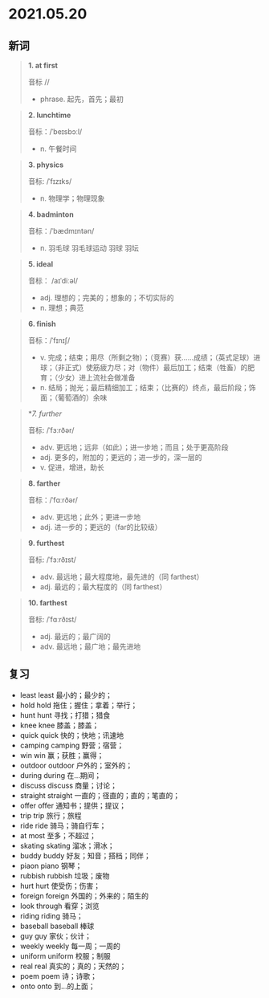 # 2021.05.20

## 新词

> **1. at first**
> 
> 音标  //
>
> - phrase. 起先，首先；最初



> **2. lunchtime**
>
> 音标：/ˈbeɪsbɔːl/
>
> - n. 午餐时间


> **3. physics**
>
> 音标: /ˈfɪzɪks/
>
> - n. 物理学；物理现象



> **4. badminton**
>
> 音标：/ˈbædmɪntən/
>
> - n. 羽毛球 羽毛球运动 羽球 羽坛


> **5. ideal**
>
> 音标： /aɪˈdiːəl/
>
> - adj. 理想的；完美的；想象的；不切实际的
> - n. 理想；典范




> **6. finish**
>
> 音标：/ˈfɪnɪʃ/
>
> - v. 完成；结束；用尽（所剩之物）；（竞赛）获……成绩；（英式足球）进球；（非正式）使筋疲力尽；对（物件）最后加工；结束（牲畜）的肥育；（少女）进上流社会做准备
> - n. 结局；抛光；最后精细加工；结束；（比赛的）终点，最后阶段；饰面；（葡萄酒的）余味



> **7. further*
>
> 音标: /ˈfɜːrðər/
>
> - adv. 更远地；远非（如此）；进一步地；而且；处于更高阶段
> - adj. 更多的，附加的；更远的；进一步的，深一层的
> - v. 促进，增进，助长


> **8. farther**
>
> 音标：/ˈfɑːrðər/
>
> - adv. 更远地；此外；更进一步地
> - adj. 进一步的；更远的（far的比较级）


> **9. furthest**
>
> 音标:  /ˈfɜːrðɪst/
>
> - adv. 最远地；最大程度地，最先进的（同 farthest）
> - adj. 最远的；最大程度的（同 farthest）


> **10. farthest**
>
> 音标: /ˈfɑːrðɪst/
>
> - adj. 最远的；最广阔的
> - adv. 最远地；最广地；最先进地



## 复习

- least least 最小的；最少的；
- hold hold 拖住；握住；拿着；举行；
- hunt hunt 寻找；打猎；猎食
- knee knee 膝盖；膝盖；
- quick quick 快的；快地；讯速地
- camping camping 野营；宿营；
- win win 赢；获胜；赢得；
- outdoor outdoor 户外的；室外的；
- during during 在...期间；
- discuss discuss 商量；讨论；
- straight straight 一直的；径直的；直的；笔直的；
- offer offer 通知书；提供；提议；
- trip trip 旅行；旅程
- ride ride 骑马；骑自行车；
- at most 至多；不超过；
- skating skating 溜冰；滑冰；
- buddy buddy 好友；知音；搭档；同伴；
- piaon piano 钢琴；
- rubbish rubbish 垃圾；废物
- hurt hurt 使受伤；伤害；
- foreign foreign 外国的；外来的；陌生的
- look through 看穿；浏览
- riding riding 骑马；
- baseball baseball 棒球
- guy guy 家伙；伙计；
- weekly weekly 每一周；一周的
- uniform uniform 校服；制服
- real real 真实的；真的；天然的；
- poem poem 诗；诗歌；
- onto onto 到...的上面；

